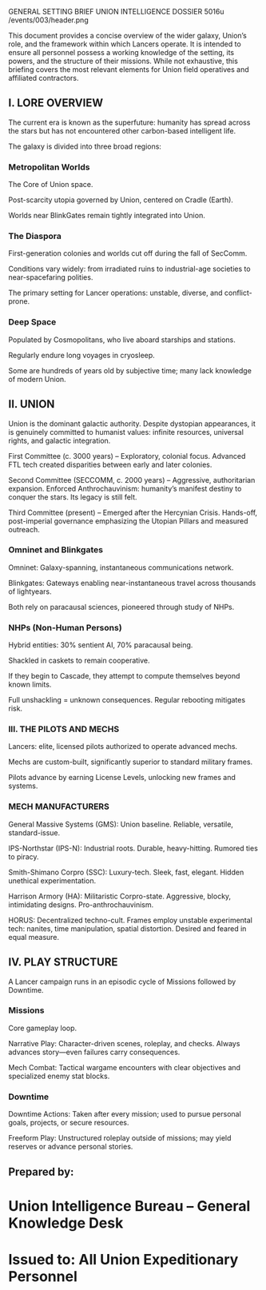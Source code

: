 GENERAL SETTING BRIEF
UNION INTELLIGENCE DOSSIER
5016u
/events/003/header.png

This document provides a concise overview of the wider galaxy, Union’s role, and the framework within which Lancers operate. It is intended to ensure all personnel possess a working knowledge of the setting, its powers, and the structure of their missions. While not exhaustive, this briefing covers the most relevant elements for Union field operatives and affiliated contractors.

## I. LORE OVERVIEW

The current era is known as the superfuture: humanity has spread across the stars but has not encountered other carbon-based intelligent life.

The galaxy is divided into three broad regions:

### Metropolitan Worlds

The Core of Union space.

Post-scarcity utopia governed by Union, centered on Cradle (Earth).

Worlds near BlinkGates remain tightly integrated into Union.

### The Diaspora

First-generation colonies and worlds cut off during the fall of SecComm.

Conditions vary widely: from irradiated ruins to industrial-age societies to near-spacefaring polities.

The primary setting for Lancer operations: unstable, diverse, and conflict-prone.

### Deep Space

Populated by Cosmopolitans, who live aboard starships and stations.

Regularly endure long voyages in cryosleep.

Some are hundreds of years old by subjective time; many lack knowledge of modern Union.

## II. UNION

Union is the dominant galactic authority. Despite dystopian appearances, it is genuinely committed to humanist values: infinite resources, universal rights, and galactic integration.

First Committee (c. 3000 years) – Exploratory, colonial focus. Advanced FTL tech created disparities between early and later colonies.

Second Committee (SECCOMM, c. 2000 years) – Aggressive, authoritarian expansion. Enforced Anthrochauvinism: humanity’s manifest destiny to conquer the stars. Its legacy is still felt.

Third Committee (present) – Emerged after the Hercynian Crisis. Hands-off, post-imperial governance emphasizing the Utopian Pillars and measured outreach.

### Omninet and Blinkgates

Omninet: Galaxy-spanning, instantaneous communications network.

Blinkgates: Gateways enabling near-instantaneous travel across thousands of lightyears.

Both rely on paracausal sciences, pioneered through study of NHPs.

### NHPs (Non-Human Persons)

Hybrid entities: 30% sentient AI, 70% paracausal being.

Shackled in caskets to remain cooperative.

If they begin to Cascade, they attempt to compute themselves beyond known limits.

Full unshackling = unknown consequences. Regular rebooting mitigates risk.

### III. THE PILOTS AND MECHS

Lancers: elite, licensed pilots authorized to operate advanced mechs.

Mechs are custom-built, significantly superior to standard military frames.

Pilots advance by earning License Levels, unlocking new frames and systems.

### MECH MANUFACTURERS

General Massive Systems (GMS): Union baseline. Reliable, versatile, standard-issue.

IPS-Northstar (IPS-N): Industrial roots. Durable, heavy-hitting. Rumored ties to piracy.

Smith-Shimano Corpro (SSC): Luxury-tech. Sleek, fast, elegant. Hidden unethical experimentation.

Harrison Armory (HA): Militaristic Corpro-state. Aggressive, blocky, intimidating designs. Pro-anthrochauvinism.

HORUS: Decentralized techno-cult. Frames employ unstable experimental tech: nanites, time manipulation, spatial distortion. Desired and feared in equal measure.

## IV. PLAY STRUCTURE

A Lancer campaign runs in an episodic cycle of Missions followed by Downtime.

### Missions

Core gameplay loop.

Narrative Play: Character-driven scenes, roleplay, and checks. Always advances story—even failures carry consequences.

Mech Combat: Tactical wargame encounters with clear objectives and specialized enemy stat blocks.

### Downtime

Downtime Actions: Taken after every mission; used to pursue personal goals, projects, or secure resources.

Freeform Play: Unstructured roleplay outside of missions; may yield reserves or advance personal stories.

## Prepared by:
# Union Intelligence Bureau – General Knowledge Desk
# Issued to: All Union Expeditionary Personnel
